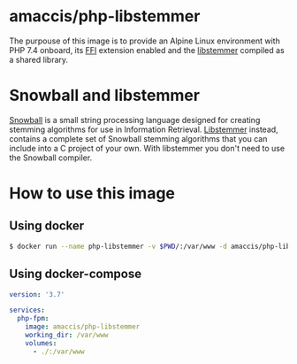 # amaccis/php-libstemmer

The purpouse of this image is to provide an Alpine Linux environment with PHP 7.4 onboard, its [FFI](https://www.php.net/manual/en/book.ffi.php) extension enabled and the [libstemmer](https://snowballstem.org/dist/libstemmer_c.tgz) compiled as a shared library.

# Snowball and libstemmer

[Snowball](https://snowballstem.org/) is a small string processing language designed for creating stemming algorithms for use in Information Retrieval.
[Libstemmer](https://snowballstem.org/dist/libstemmer_c.tgz) instead, contains a complete set of Snowball stemming algorithms that you can include into a C project of your own. With libstemmer you don't need to use the Snowball compiler.

# How to use this image

## Using docker
```bash
$ docker run --name php-libstemmer -v $PWD/:/var/www -d amaccis/php-libstemmer
```

## Using docker-compose
```yaml
version: '3.7'

services:
  php-fpm:
    image: amaccis/php-libstemmer
    working_dir: /var/www
    volumes:
      - ./:/var/www
```
